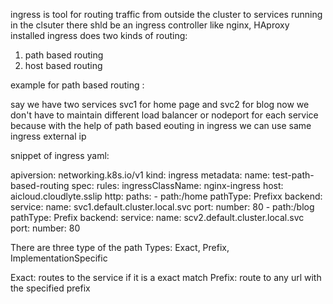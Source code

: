ingress is tool for routing traffic from outside the cluster to services running in the clsuter
there shld be an ingress controller like nginx, HAproxy installed
ingress does two kinds of routing:
1. path based routing
2. host based routing

example for path based routing :

say we have two services svc1 for home page and svc2 for blog
now we don't have to maintain different load balancer or nodeport for each service because with the help of path based eouting in ingress we can use same ingress external ip 

snippet of ingress yaml:

apiversion: networking.k8s.io/v1
kind: ingress
metadata:
  name: test-path-based-routing
spec:
  rules:
    ingressClassName: nginx-ingress
    host: aicloud.cloudlyte.sslip
    http:
      paths:
      -  path:/home
        pathType: Prefixx
        backend:
          service:
            name: svc1.default.cluster.local.svc
            port:
              number: 80
     -  path:/blog
        pathType: Prefix
        backend:
          service:
            name: scv2.default.cluster.local.svc
          port:
            number: 80




There are three type of the path Types: Exact, Prefix, ImplementationSpecific

Exact: routes to the service if it is a exact match
Prefix: route to any url with the specified prefix
